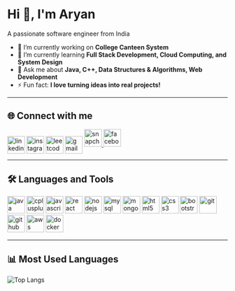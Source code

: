 # Hi 👋, I'm Aryan  

A passionate software engineer from India  

- 🔭 I’m currently working on **College Canteen System**  
- 🌱 I’m currently learning **Full Stack Development, Cloud Computing, and System Design**  
- 💬 Ask me about **Java, C++, Data Structures & Algorithms, Web Development**  
- ⚡ Fun fact: **I love turning ideas into real projects!**  

---

## 🌐 Connect with me  
<p align="left">
<a href="https://www.linkedin.com/in/your-linkedin" target="blank"><img align="center" src="https://cdn-icons-png.flaticon.com/512/174/174857.png" alt="linkedin" height="40" width="40" /></a>
<a href="https://www.instagram.com/your-insta" target="blank"><img align="center" src="https://cdn-icons-png.flaticon.com/512/2111/2111463.png" alt="instagram" height="40" width="40" /></a>
<a href="https://leetcode.com/your-leetcode" target="blank"><img align="center" src="https://upload.wikimedia.org/wikipedia/commons/1/19/LeetCode_logo_black.png" alt="leetcode" height="40" width="40" /></a>
<a href="mailto:aryan.yourmail@example.com" target="blank"><img align="center" src="https://cdn-icons-png.flaticon.com/512/281/281769.png" alt="gmail" height="40" width="40" /></a>
<a href="https://www.snapchat.com/add/your-snapchat" target="blank">
  <img src="https://cdn-icons-png.flaticon.com/512/2111/2111589.png" alt="snapchat" width="40" height="40"/>
</a>
<a href="https://www.facebook.com/your-facebook" target="blank">
  <img src="https://cdn.jsdelivr.net/gh/devicons/devicon/icons/facebook/facebook-original.svg" alt="facebook" width="40" height="40"/>
</a>
</p>  

---

## 🛠️ Languages and Tools  
<p align="left"> 
<img src="https://cdn.jsdelivr.net/gh/devicons/devicon/icons/java/java-original.svg" alt="java" width="40" height="40"/> 
<img src="https://cdn.jsdelivr.net/gh/devicons/devicon/icons/cplusplus/cplusplus-original.svg" alt="cplusplus" width="40" height="40"/> 
<img src="https://cdn.jsdelivr.net/gh/devicons/devicon/icons/javascript/javascript-original.svg" alt="javascript" width="40" height="40"/> 
<img src="https://cdn.jsdelivr.net/gh/devicons/devicon/icons/react/react-original.svg" alt="react" width="40" height="40"/> 
<img src="https://cdn.jsdelivr.net/gh/devicons/devicon/icons/nodejs/nodejs-original.svg" alt="nodejs" width="40" height="40"/> 
<img src="https://cdn.jsdelivr.net/gh/devicons/devicon/icons/mysql/mysql-original.svg" alt="mysql" width="40" height="40"/> 
<img src="https://cdn.jsdelivr.net/gh/devicons/devicon/icons/mongodb/mongodb-original.svg" alt="mongodb" width="40" height="40"/> 
<img src="https://cdn.jsdelivr.net/gh/devicons/devicon/icons/html5/html5-original.svg" alt="html5" width="40" height="40"/> 
<img src="https://cdn.jsdelivr.net/gh/devicons/devicon/icons/css3/css3-original.svg" alt="css3" width="40" height="40"/> 
<img src="https://cdn.jsdelivr.net/gh/devicons/devicon/icons/bootstrap/bootstrap-original.svg" alt="bootstrap" width="40" height="40"/> 
<img src="https://cdn.jsdelivr.net/gh/devicons/devicon/icons/git/git-original.svg" alt="git" width="40" height="40"/> 
<img src="https://cdn.jsdelivr.net/gh/devicons/devicon/icons/github/github-original.svg" alt="github" width="40" height="40"/> 
<img src="https://cdn.jsdelivr.net/gh/devicons/devicon/icons/aws/aws-original.svg" alt="aws" width="40" height="40"/> 
<img src="https://cdn.jsdelivr.net/gh/devicons/devicon/icons/docker/docker-original.svg" alt="docker" width="40" height="40"/> 
</p>  

---

## 📊 Most Used Languages  
![Top Langs](https://github-readme-stats.vercel.app/api/top-langs/?username=agaryangupta&layout=compact)
